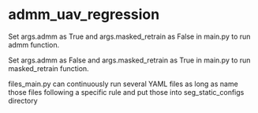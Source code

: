 # admm_uav_regression
Set args.admm as True and args.masked_retrain as False in main.py to run admm function.

Set args.admm as False and args.masked_retrain as True in main.py to run masked_retrain function.

files_main.py can continuously run several YAML files as long as name those files following a specific rule and put those into seg_static_configs  directory
